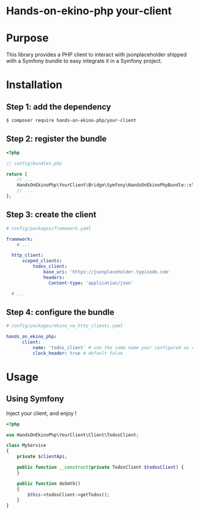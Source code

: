 # Hands-on-ekino-php your-client

# Purpose

This library provides a PHP client to interact with jsonplaceholder
shipped with a Symfony bundle to easy integrate it in a Symfony project.

# Installation

## Step 1: add the dependency

```bash
$ composer require hands-on-ekino-php/your-client
```

## Step 2: register the bundle

```php
<?php

// config/bundles.php

return [
    // ...
    HandsOnEkinoPhp\YourClient\Bridge\Symfony\HandsOnEkinoPhpBundle::class => ['all' => true],
    // ...
];
```

## Step 3: create the client

```yaml
# config/packages/framework.yaml

framework:
    # ...

  http_client:
      scoped_clients:
          todos_client:
              base_uri: 'https://jsonplaceholder.typicode.com'
              headers:
                Content-type: 'application/json'

  # ...
```

## Step 4: configure the bundle

```yaml
# config/packages/ekino_vw_http_clients.yaml

hands_on_ekino_php:
      client:
          name: 'todos_client' # use the same name your configured as client in framework.yaml
          clock_header: true # default false
```

# Usage

## Using Symfony

Inject your client, and enjoy !

```php
<?php

use HandsOnEkinoPhp\YourClient\Client\TodosClient;

class MyService
{
    private $clientApi;

    public function __construct(private TodosClient $todosClient) {
    }

    public function doSmth()
    {
        $this->todosClient->getTodos();
    }
}
```
